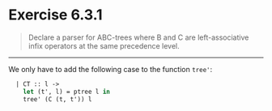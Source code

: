 # Exercise 6.3.1

> Declare a parser for ABC-trees where B and C are left-associative infix operators at the same precedence level.

---

We only have to add the following case to the function `tree'`:
```ocaml
  | CT :: l ->
    let (t', l) = ptree l in
    tree' (C (t, t')) l
```
